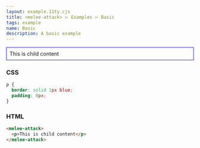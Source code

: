 ```yaml
---
layout: example.11ty.cjs
title: <melee-attack> ⌲ Examples ⌲ Basic
tags: example
name: Basic
description: A basic example
---
```


<style>
  melee-attack p {
    border: solid 1px blue;
    padding: 8px;
  }
</style>
<melee-attack>
  <p>This is child content</p>
</melee-attack>

<h3>CSS</h3>

```css
p {
  border: solid 1px blue;
  padding: 8px;
}
```

<h3>HTML</h3>

```html
<melee-attack>
  <p>This is child content</p>
</melee-attack>
```
